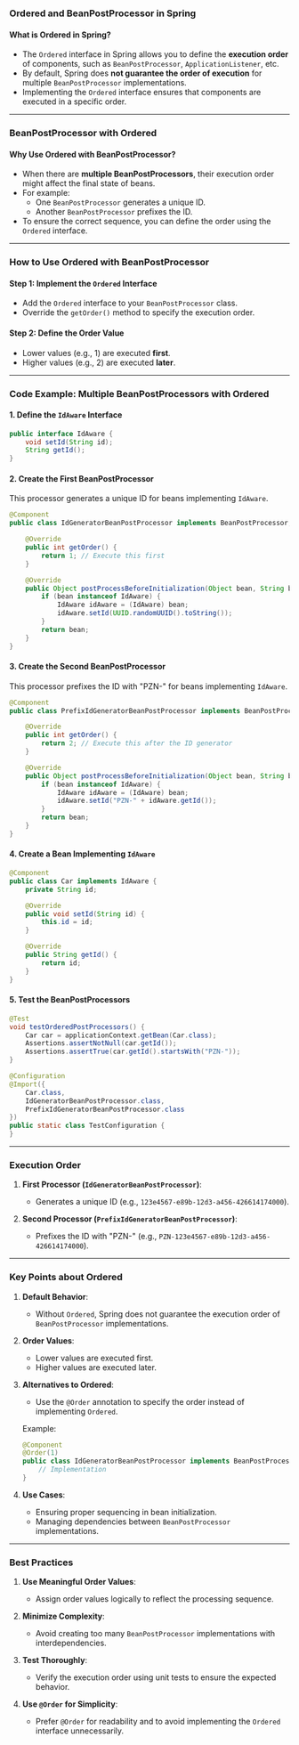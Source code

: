 ### **Ordered and BeanPostProcessor in Spring**

#### **What is Ordered in Spring?**
- The `Ordered` interface in Spring allows you to define the **execution order** of components, such as `BeanPostProcessor`, `ApplicationListener`, etc.
- By default, Spring does **not guarantee the order of execution** for multiple `BeanPostProcessor` implementations.
- Implementing the `Ordered` interface ensures that components are executed in a specific order.

---

### **BeanPostProcessor with Ordered**

#### **Why Use Ordered with BeanPostProcessor?**
- When there are **multiple BeanPostProcessors**, their execution order might affect the final state of beans.
- For example:
  - One `BeanPostProcessor` generates a unique ID.
  - Another `BeanPostProcessor` prefixes the ID.
- To ensure the correct sequence, you can define the order using the `Ordered` interface.

---

### **How to Use Ordered with BeanPostProcessor**

#### **Step 1: Implement the `Ordered` Interface**
- Add the `Ordered` interface to your `BeanPostProcessor` class.
- Override the `getOrder()` method to specify the execution order.

#### **Step 2: Define the Order Value**
- Lower values (e.g., 1) are executed **first**.
- Higher values (e.g., 2) are executed **later**.

---

### **Code Example: Multiple BeanPostProcessors with Ordered**

#### **1. Define the `IdAware` Interface**
```java
public interface IdAware {
    void setId(String id);
    String getId();
}
```

#### **2. Create the First BeanPostProcessor**
This processor generates a unique ID for beans implementing `IdAware`.

```java
@Component
public class IdGeneratorBeanPostProcessor implements BeanPostProcessor, Ordered {

    @Override
    public int getOrder() {
        return 1; // Execute this first
    }

    @Override
    public Object postProcessBeforeInitialization(Object bean, String beanName) throws BeansException {
        if (bean instanceof IdAware) {
            IdAware idAware = (IdAware) bean;
            idAware.setId(UUID.randomUUID().toString());
        }
        return bean;
    }
}
```

#### **3. Create the Second BeanPostProcessor**
This processor prefixes the ID with "PZN-" for beans implementing `IdAware`.

```java
@Component
public class PrefixIdGeneratorBeanPostProcessor implements BeanPostProcessor, Ordered {

    @Override
    public int getOrder() {
        return 2; // Execute this after the ID generator
    }

    @Override
    public Object postProcessBeforeInitialization(Object bean, String beanName) throws BeansException {
        if (bean instanceof IdAware) {
            IdAware idAware = (IdAware) bean;
            idAware.setId("PZN-" + idAware.getId());
        }
        return bean;
    }
}
```

#### **4. Create a Bean Implementing `IdAware`**
```java
@Component
public class Car implements IdAware {
    private String id;

    @Override
    public void setId(String id) {
        this.id = id;
    }

    @Override
    public String getId() {
        return id;
    }
}
```

#### **5. Test the BeanPostProcessors**
```java
@Test
void testOrderedPostProcessors() {
    Car car = applicationContext.getBean(Car.class);
    Assertions.assertNotNull(car.getId());
    Assertions.assertTrue(car.getId().startsWith("PZN-"));
}

@Configuration
@Import({
    Car.class,
    IdGeneratorBeanPostProcessor.class,
    PrefixIdGeneratorBeanPostProcessor.class
})
public static class TestConfiguration {
}
```

---

### **Execution Order**

1. **First Processor (`IdGeneratorBeanPostProcessor`)**:
   - Generates a unique ID (e.g., `123e4567-e89b-12d3-a456-426614174000`).

2. **Second Processor (`PrefixIdGeneratorBeanPostProcessor`)**:
   - Prefixes the ID with "PZN-" (e.g., `PZN-123e4567-e89b-12d3-a456-426614174000`).

---

### **Key Points about Ordered**

1. **Default Behavior**:
   - Without `Ordered`, Spring does not guarantee the execution order of `BeanPostProcessor` implementations.

2. **Order Values**:
   - Lower values are executed first.
   - Higher values are executed later.

3. **Alternatives to Ordered**:
   - Use the `@Order` annotation to specify the order instead of implementing `Ordered`.

   Example:
   ```java
   @Component
   @Order(1)
   public class IdGeneratorBeanPostProcessor implements BeanPostProcessor {
       // Implementation
   }
   ```

4. **Use Cases**:
   - Ensuring proper sequencing in bean initialization.
   - Managing dependencies between `BeanPostProcessor` implementations.

---

### **Best Practices**

1. **Use Meaningful Order Values**:
   - Assign order values logically to reflect the processing sequence.

2. **Minimize Complexity**:
   - Avoid creating too many `BeanPostProcessor` implementations with interdependencies.

3. **Test Thoroughly**:
   - Verify the execution order using unit tests to ensure the expected behavior.

4. **Use `@Order` for Simplicity**:
   - Prefer `@Order` for readability and to avoid implementing the `Ordered` interface unnecessarily.

